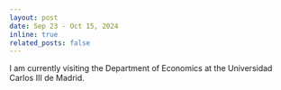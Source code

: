```yaml
---
layout: post
date: Sep 23 - Oct 15, 2024
inline: true
related_posts: false
---
```


I am currently visiting the Department of Economics at the Universidad Carlos III de Madrid.
